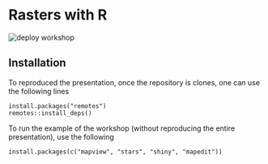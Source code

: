 # Rasters with R

![deploy workshop](https://github.com/inSilecoInc/workshop_R_template/workflows/deploy%20workshop/badge.svg)


## Installation 

To reproduced the presentation, once the repository is clones, one can use the following lines 


```{R}
install.packages("remotes")
remotes::install_deps()
```

To run the example of the workshop (without reproducing the entire presentation), 
use the following 


```{R}
install.packages(c("mapview", "stars", "shiny", "mapedit"))
```